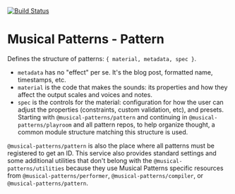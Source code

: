[![Build Status](https://travis-ci.com/MusicalPatterns/pattern.svg?branch=master)](https://travis-ci.com/MusicalPatterns/pattern)

# Musical Patterns - Pattern

Defines the structure of patterns: `{ material, metadata, spec }`.
- `metadata` has no "effect" per se. It's the blog post, formatted name, timestamps, etc.
- `material` is the code that makes the sounds: its properties and how they affect the output scales and voices and notes.
- `spec` is the controls for the material: configuration for how the user can adjust the properties (constraints, custom validation, etc), and presets.
Starting with `@musical-patterns/pattern` and continuing in `@musical-patterns/playroom` and all pattern repos, to help organize thought, a common module structure matching this structure is used.

`@musical-patterns/pattern` is also the place where all patterns must be registered to get an ID.
This service also provides standard settings and some additional utilities that don't belong with the `@musical-patterns/utilities` because they use Musical Patterns specific resources from `@musical-patterns/performer`, `@musical-patterns/compiler`, or `@musical-patterns/pattern`.

